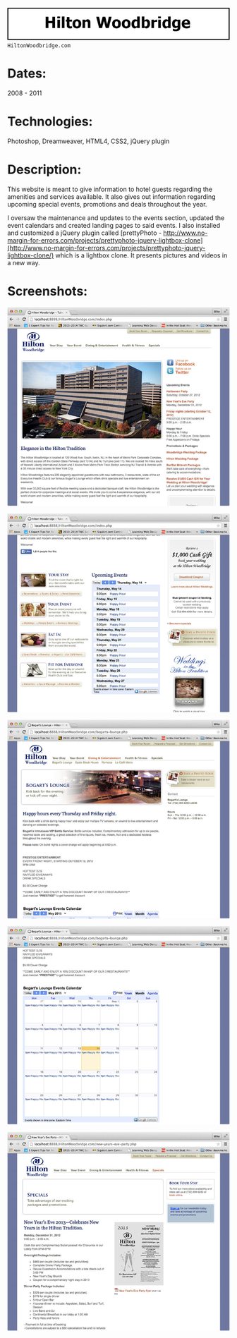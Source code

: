 ![Title](github/github_title_hwh.gif)  
`HiltonWoodbridge.com`  

# Dates:  
2008 - 2011  
# Technologies:  
Photoshop, Dreamweaver, HTML4, CSS2, jQuery plugin
# Description:  
This website is meant to give information to hotel guests regarding the amenities and services available.  It also gives out information regarding upcoming special events, promotions and deals throughout the year.  

I oversaw the maintenance and updates to the events section, updated the event calendars and created landing pages to said events.  I also installed and customized a jQuery plugin called [prettyPhoto - http://www.no-margin-for-errors.com/projects/prettyphoto-jquery-lightbox-clone](http://www.no-margin-for-errors.com/projects/prettyphoto-jquery-lightbox-clone/) which is a lightbox clone.  It presents pictures and videos in a new way. 
# Screenshots:
![Screenshot](github/github_screenshot_hwh1.jpg)  

![Screenshot](github/github_screenshot_hwh2.jpg)  

![Screenshot](github/github_screenshot_hwh3.jpg)  

![Screenshot](github/github_screenshot_hwh4.jpg)  

![Screenshot](github/github_screenshot_hwh5.jpg)  
